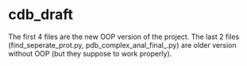 # cdb_draft

The first 4 files are the new OOP version of the project.
The last 2 files (find_seperate_prot.py, pdb_complex_anal_final_.py) are older version without OOP (but they suppose to work properly).  

